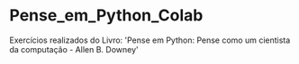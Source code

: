# Pense_em_Python_Colab
Exercícios realizados do Livro: 'Pense em Python: Pense como um cientista da computação - Allen B. Downey'
